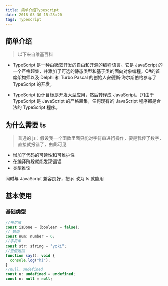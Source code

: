 ```yaml
---
title: 简单介绍Typescript
date: 2018-03-30 15:28:20
tags: Typescript
---
```


## 简单介绍

> 以下来自维基百科

* TypeScript 是一种由微软开发的自由和开源的编程语言。它是 JavaScript 的一个严格超集，并添加了可选的静态类型和基于类的面向对象编程。C#的首席架构师以及 Delphi 和 Turbo Pascal 的创始人安德斯·海尔斯伯格参与了 TypeScript 的开发。

* TypeScript 设计目标是开发大型应用，然后转译成 JavaScript。[7]由于 TypeScript 是 JavaScript 的严格超集，任何现有的 JavaScript 程序都是合法的 TypeScript 程序。

## 为什么需要 ts

> 普通的 js：假设我一个函数里面只能对字符串进行操作，要是我传了数字，直接就报错了，由此可见

* 增加了代码的可读性和可维护性
* 在编译阶段就能发现错误
* 类型推论

同时与 JavaScript 兼容良好，把.js 改为.ts 就能用

## 基本使用

### 基础类型

```javascript
//布尔值
const isDone = (boolean = false);
// 数值
const num: number = 6;
//字符串
const str: string = "yoki";
//空值返回
function say(): void {
  console.log("hi");
}
//null，undefined
const u: undefined = undefined;
const n: null = null;
```
